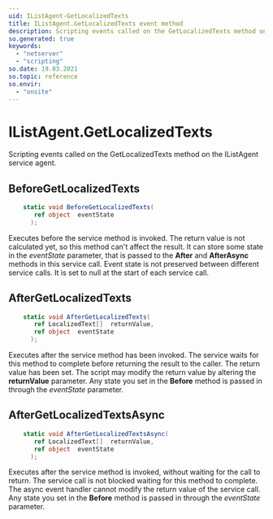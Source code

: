 ```yaml
---
uid: IListAgent-GetLocalizedTexts
title: IListAgent.GetLocalizedTexts event method
description: Scripting events called on the GetLocalizedTexts method on the IListAgent service agent.
so.generated: true
keywords:
  - "netserver"
  - "scripting"
so.date: 19.03.2021
so.topic: reference
so.envir:
  - "onsite"
---
```

# IListAgent.GetLocalizedTexts

Scripting events called on the <see cref='M:SuperOffice.CRM.Services.IListAgent.GetLocalizedTexts'>GetLocalizedTexts</see> method on the <see cref='IListAgent'>IListAgent</see>  service agent.

## BeforeGetLocalizedTexts
```cs
    static void BeforeGetLocalizedTexts(
       ref object  eventState
      );
```
Executes before the service method is invoked.
The return value is not calculated yet, so this method can't affect the result.
It can store some state in the *eventState* parameter, that is passed to the **After** and **AfterAsync** methods in this service call.
Event state is not preserved between different service calls. It is set to null at the start of each service call.
## AfterGetLocalizedTexts
```cs
    static void AfterGetLocalizedTexts(
       ref LocalizedText[]  returnValue,
       ref object  eventState
      );
```
Executes after the service method has been invoked. The service waits for this method to complete before returning the result to the caller.
The return value has been set. The script may modify the return value by altering the **returnValue** parameter.
Any state you set in the **Before** method is passed in through the *eventState* parameter.
## AfterGetLocalizedTextsAsync
```cs
    static void AfterGetLocalizedTextsAsync(
       ref LocalizedText[]  returnValue,
       ref object  eventState
      );
```
Executes after the service method is invoked, without waiting for the call to return.
The service call is not blocked waiting for this method to complete.
The async event handler cannot modify the return value of the service call.
Any state you set in the **Before** method is passed in through the *eventState* parameter.

